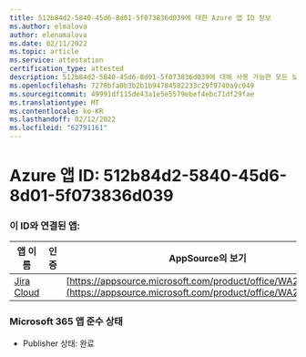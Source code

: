 ```yaml
---
title: 512b84d2-5840-45d6-8d01-5f073836d039에 대한 Azure 앱 ID 정보
ms.author: elmalova
author: elenamalova
ms.date: 02/11/2022
ms.topic: article
ms.service: attestation
certification_type: attested
description: 512b84d2-5840-45d6-8d01-5f073836d039에 대해 사용 가능한 모든 보안 및 규정 준수 정보입니다.
ms.openlocfilehash: 7278bfa0b3b2b1b94784582233c29f9740a9c049
ms.sourcegitcommit: 49991df115de43a1e5e5579ebef4ebc71df29fae
ms.translationtype: MT
ms.contentlocale: ko-KR
ms.lasthandoff: 02/12/2022
ms.locfileid: "62791161"
---
```

# <a name="azure-app-id-512b84d2-5840-45d6-8d01-5f073836d039"></a>Azure 앱 ID: 512b84d2-5840-45d6-8d01-5f073836d039


### <a name="apps-associated-with-this-id"></a>이 ID와 연결된 앱:
| **앱 이름** | **인증** | **AppSource의 보기** |
|--------------|---------------|-----------------------|
| [Jira Cloud](https://docs.microsoft.com/microsoft-365-app-certification/forward/WA200002140) |  | [https://appsource.microsoft.com/product/office/WA200002140](https://appsource.microsoft.com/product/office/WA200002140) |

### <a name="microsoft-365-app-compliance-status"></a>Microsoft 365 앱 준수 상태
- Publisher 상태: 완료
